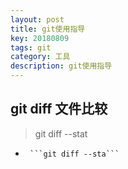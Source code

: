 ```yaml
---
layout: post
title: git使用指导
key: 20180809
tags: git
category: 工具
description: git使用指导
---
```

## git diff 文件比较
>git diff --stat
*      ```git diff --sta```